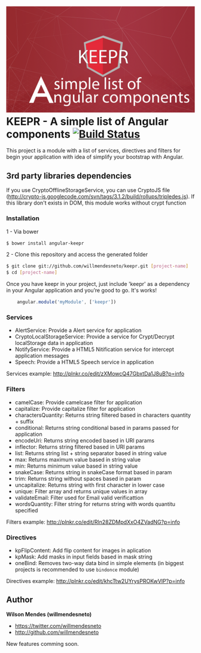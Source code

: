 ![Keepr Logo](logo-keepr.png "KEEPR")
KEEPR - A simple list of Angular components [![Build Status](https://travis-ci.org/willmendesneto/keepr.png?branch=master)](https://travis-ci.org/willmendesneto/keepr)
=================

This project is a module with a list of services, directives and filters for begin your application with idea of simplify your bootstrap with Angular.


## 3rd party libraries dependencies ##
If you use CryptoOfflineStorageService, you can use CryptoJS file (http://crypto-js.googlecode.com/svn/tags/3.1.2/build/rollups/tripledes.js). If this library don't exists in DOM, this module works without crypt function

### Installation

1 - Via bower

```bash
$ bower install angular-keepr
```

2 - Clone this repository and access the generated folder

```bash
$ git clone git://github.com/willmendesneto/keepr.git [project-name]
$ cd [project-name]
```
Once you have keepr in your project, just include 'keepr' as a dependency in your Angular application and you’re good to go. It's works!

```javascript
    angular.module('myModule', ['keepr'])
```
    
### Services
* AlertService: Provide a Alert service for application
* CryptoLocalStorageService: Provide a service for Crypt/Decrypt localStorage data in application
* NotifyService: Provide a HTML5 Nitification service for intercept application messages
* Speech: Provide a HTML5 Speech service in application

Services example:
http://plnkr.co/edit/zXMowcQ47GbxtDa1J8uB?p=info

### Filters
* camelCase: Provide camelcase filter for application
* capitalize: Provide capitalize filter for application
* charactersQuantity: Returns string filtered based in characters quantity + suffix
* conditional: Returns string conditional based in params passed for application
* encodeUri: Returns string encoded based in URI params
* inflector: Returns string filtered based in URI params
* list: Returns string list + string separator based in string value
* max: Returns maximum value based in string value
* min: Returns minimum value based in string value
* snakeCase: Returns string in snakeCase format based in param
* trim: Returns string without spaces based in param
* uncapitalize: Returns string with first character in lower case
* unique: Filter array and returns unique values in array
* validateEmail: Filter used for Email valid verificattion
* wordsQuantity: Filter string for returns string with words quantitu specified

Filters example:
http://plnkr.co/edit/Rln28ZDMpdXxO4ZVadNG?p=info

### Directives
* kpFlipContent: Add flip content for images in aplication
* kpMask: Add masks in input fields based in mask string
* oneBind: Removes two-way data bind in simple elements (in biggest projects is recommended to use `bindonce` module)

Directives example:
http://plnkr.co/edit/khcTtw2UYrysPROKwVIP?p=info


## Author

**Wilson Mendes (willmendesneto)**
+ <https://twitter.com/willmendesneto>
+ <http://github.com/willmendesneto>


New features comming soon.
